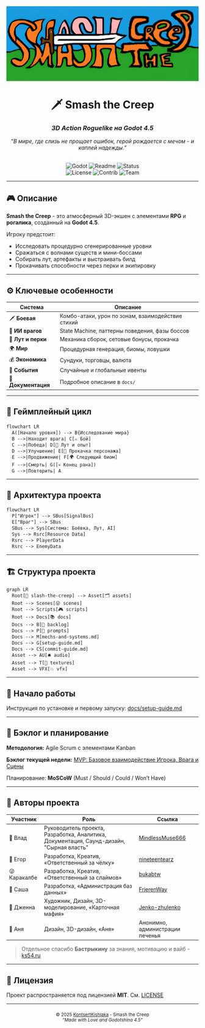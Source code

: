 <div align="center">
  <img src="docs/.media/stc-cover-us.png" alt="Smash the Creep Cover"/>
  <h1>🗡️ Smash the Creep</h1>
  <h3><i>3D Action Roguelike на Godot 4.5</i></h3>
  <q><i>В мире, где слизь не прощает ошибок, герой рождается с мечом - и каплей надежды.</i></q>
  <br>
  <br>

![Godot](https://img.shields.io/badge/Engine-Godot-blue?logo=godot-engine&logoColor=white) ![Readme](https://img.shields.io/badge/Docs-README-yellow?logo=readme&logoColor=white) ![Status](https://img.shields.io/badge/Status-Pre--Alpha-orange?logo=github)<br>![License](https://img.shields.io/badge/License-MIT-ffff00?logo=instacart&logoColor=white) ![Contrib](https://img.shields.io/badge/Contribs-Welcome-brightgreen?logo=github&logoColor=white) ![Team](https://img.shields.io/badge/Team-KontsertKishlaka-purple?logo=refinedgithub&logoColor=white)

</div>

---

## 🎮 Описание

**Smash the Creep** - это атмосферный 3D-экшен с элементами **RPG** и **рогалика**, созданный на **Godot 4.5**.  

Игроку предстоит:

- Исследовать процедурно сгенерированные уровни
- Сражаться с волнами существ и мини-боссами
- Собирать лут, артефакты и выстраивать билд
- Прокачивать способности через перки и экипировку

---

## ⚙️ Ключевые особенности

| Система             | Описание                                          |
| ------------------- | ------------------------------------------------- |
| 🗡️ **Боевая**       | Комбо-атаки, урон по зонам, взаимодействие стихий |
| 🧠 **ИИ врагов**    | State Machine, паттерны поведения, фазы боссов    |
| 💎 **Лут и перки**  | Механика сборок, сетовые бонусы, прокачка         |
| 🌍 **Мир**          | Процедурная генерация, биомы, ловушки             |
| 💰 **Экономика**    | Сундуки, торговцы, валюта                         |
| 🔔 **События**      | Случайные и глобальные ивенты                     |
| 📜 **Документация** | Подробное описание в `docs/`                      |

---

## 🔁 Геймплейный цикл

```mermaid
flowchart LR
  A([Начало уровня]) --> B{Исследование мира}
  B -->|Находит врага| C[⚔️ Бой]
  C -->|Победа| D[💎 Лут и опыт]
  D -->|Улучшение| E[🧙 Прокачка персонажа]
  E -->|Продвижение| F[🌍 Следующий биом]
  F -->|Смерть| G([💀 Конец рана])
  G -->|Повторить| A
```

---

## 🧩 Архитектура проекта

```mermaid
flowchart LR
  P["Игрок"] --> SBus[SignalBus]
  E["Враг"] --> SBus
  SBus --> Sys[Система: Боёвка, Лут, AI]
  Sys --> Rsrc[Resource Data]
  Rsrc --> PlayerData
  Rsrc --> EnemyData
```

---

## 🏗️ Структура проекта

```mermaid
graph LR
  Root[📁 slash-the-creep] --> Asset[🗂️ assets]
  Root --> Scenes[😜 scenes]
  Root --> Scripts[🎮 scripts]
  Root --> Docs[📚 docs]
  Docs --> B[👻 backlog]
  Docs --> P[🤖 prompts]
  Docs --> M[mechs-and-systems.md]
  Docs --> G[setup-guide.md]
  Docs --> CS[commit-guide.md]
  Asset --> AU[🛎️ audio]
  Asset --> T[🎨 textures]
  Asset --> VFX[💥 vfx]
```

---

## 🚀 Начало работы

Инструкция по установке и первому запуску: [docs/setup-guide.md](./docs/setup-guide.md)

---

## 📅 Бэклог и планирование

**Методология:**
Agile Scrum с элементами Kanban

**Бэклог текущей недели:**
[MVP: Базовое взаимодействие Игрока, Врага и Сцены](./docs/backlog/01-backlog.md)

Планирование:
**MoSCoW** (Must / Should / Could / Won’t Have)

---

## 👥 Авторы проекта

| Участник     | Роль                                                                                     | Ссылка                                                |
| ------------ | ---------------------------------------------------------------------------------------- | ----------------------------------------------------- |
| 🧀 Влад      | Руководитель проекта, Разработка, Аналитика, Документация, Саунд-дизайн, "Сырная власть" | [MindlessMuse666](https://github.com/MindlessMuse666) |
| 🔪 Егор      | Разработка, Креатив, «Ответственный за чёлку»                                            | [nineteentearz](https://github.com/nineteentearz)     |
| 😜 Каракалбе | Разработка, Креатив, «Ответственный за слаймов»                                          | [bukabtw](https://github.com/bukabtw)                 |
| 🐢 Саша      | Разработка, «Администрация баз данных»                                                   | [FrierenWay](https://github.com/FrierenWay)           |
| 🎨 Дженна    | Художник, Дизайн, 3D-моделирование, «Карточная мафия»                                    | [Jenko-zhulenko](https://github.com/Jenko-zhulenko)   |
| 🌸 Аня       | Дизайн, 3D-дизайн, «Аня»                                                                 | Анонимно, администрации печенья                       |

> Отдельное спасибо **Бастрыкину** за знания, мотивацию и вайб - [ks54.ru](https://www.ks54.ru/)

---

## 📄 Лицензия

Проект распространяется под лицензией **MIT**.
См. [LICENSE](./LICENSE)

---

<div align="center">
  <sub>© 2025 <a href="https://github.com/KontsertKishlaka" target="_blank" >KontsertKishlaka</a> - Smash the Creep</sub>
  <br>
  <sup><i>“Made with Love and Godotshina 4.5”</i></sup>
</div>
